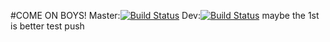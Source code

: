 #COME ON BOYS!
Master:[![Build Status](https://travis-ci.org/HKUST-VISLab/vismooc-data-server.svg?branch=master)](https://travis-ci.org/HKUST-VISLab/vismooc-data-server)
Dev:[![Build Status](https://travis-ci.org/HKUST-VISLab/vismooc-data-server.svg?branch=dev)](https://travis-ci.org/HKUST-VISLab/vismooc-data-server)
maybe the 1st is better
test push